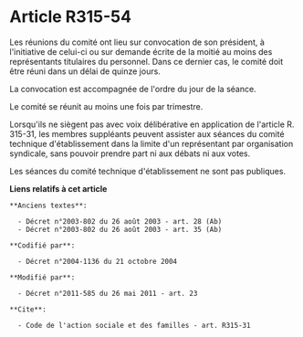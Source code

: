 # Article R315-54

Les réunions du comité ont lieu sur convocation de son président, à l'initiative de celui-ci ou sur demande écrite de la
moitié au moins des représentants titulaires du personnel. Dans ce dernier cas, le comité doit être réuni dans un délai de
quinze jours. 

La convocation est accompagnée de l'ordre du jour de la séance. 

Le comité se réunit au moins une fois par trimestre. 

Lorsqu'ils ne siègent pas avec voix délibérative en application de l'article R. 315-31, les membres suppléants peuvent
assister aux séances du comité technique d'établissement dans la limite d'un représentant par organisation syndicale, sans
pouvoir prendre part ni aux débats ni aux votes. 

Les séances du comité technique d'établissement ne sont pas publiques.

**Liens relatifs à cet article**

	**Anciens textes**:

	  - Décret n°2003-802 du 26 août 2003 - art. 28 (Ab)
	  - Décret n°2003-802 du 26 août 2003 - art. 35 (Ab)

	**Codifié par**:

	  - Décret n°2004-1136 du 21 octobre 2004

	**Modifié par**:

	  - Décret n°2011-585 du 26 mai 2011 - art. 23

	**Cite**:

	  - Code de l'action sociale et des familles - art. R315-31
